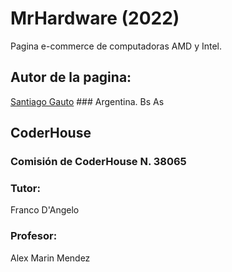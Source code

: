 # MrHardware (2022)

Pagina e-commerce de computadoras AMD y Intel.

## Autor de la pagina:

[Santiago Gauto](https://github.com/SantiagoGauto) ### Argentina. Bs As

## CoderHouse

### Comisión de CoderHouse N. 38065
### Tutor:
Franco D'Angelo
### Profesor:
Alex Marin Mendez

